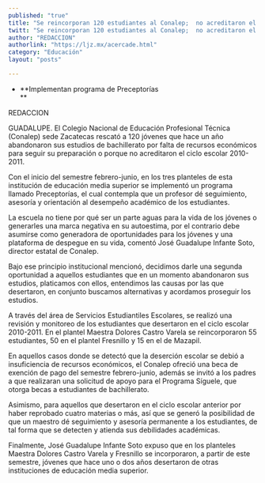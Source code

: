 ```yaml
---
published: "true"
title: "Se reincorporan 120 estudiantes al Conalep;  no acreditaron el ciclo escolar 2010-2011"
twitt: "Se reincorporan 120 estudiantes al Conalep;  no acreditaron el ciclo escolar 2010-2011"
author: "REDACCION"
authorlink: "https://ljz.mx/acercade.html"
category: "Educación"
layout: "posts"

---
```


*   **Implementan programa de Preceptorías  
    **


  REDACCION



  GUADALUPE. El Colegio Nacional de Educación Profesional Técnica (Conalep) sede Zacatecas rescató a 120 jóvenes que hace un año abandonaron sus estudios de bachillerato por falta de recursos económicos para seguir su preparación o porque no acreditaron el ciclo escolar 2010-2011.



  Con el inicio del semestre febrero-junio, en los tres planteles de esta institución de educación media superior se implementó un programa llamado Preceptorías, el cual contempla que un profesor dé seguimiento, asesoría y orientación al desempeño académico de los estudiantes.



  La escuela no tiene por qué ser un parte aguas para la vida de los jóvenes o generarles una marca negativa en su autoestima, por el contrario debe asumirse como generadora de oportunidades para los jóvenes y una plataforma de despegue en su vida, comentó José Guadalupe Infante Soto, director estatal de Conalep.



  Bajo ese principio institucional mencionó, decidimos darle una segunda oportunidad a aquellos estudiantes que en un momento abandonaron sus estudios, platicamos con ellos, entendimos las causas por las que desertaron, en conjunto buscamos alternativas y acordamos proseguir los estudios.



  A través del área de Servicios Estudiantiles Escolares, se realizó una revisión y monitoreo de los estudiantes que desertaron en el ciclo escolar 2010-2011. En el plantel Maestra Dolores Castro Varela se reincorporaron 55 estudiantes, 50 en el plantel Fresnillo y 15 en el de Mazapil.



  En aquellos casos donde se detectó que la deserción escolar se debió a insuficiencia de recursos económicos, el Conalep ofreció una beca de exención de pago del semestre febrero-junio, además se invitó a los padres a que realizaran una solicitud de apoyo para el Programa Síguele, que otorga becas a estudiantes de bachillerato.



  Asimismo, para aquellos que desertaron en el ciclo escolar anterior por haber reprobado cuatro materias o más, así que se generó la posibilidad de que un maestro dé seguimiento y asesoría permanente a los estudiantes, de tal forma que se detecten y atienda sus debilidades académicas.



  Finalmente, José Guadalupe Infante Soto expuso que en los planteles Maestra Dolores Castro Varela y Fresnillo se incorporaron, a partir de este semestre, jóvenes que hace uno o dos años desertaron de otras instituciones de educación media superior.

